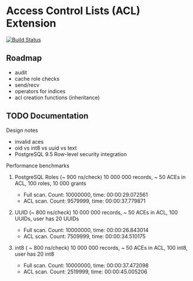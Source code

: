 Access Control Lists (ACL) Extension
====================================

[![Build Status](https://travis-ci.org/arkhipov/acl.svg?branch=master)](https://travis-ci.org/arkhipov/acl)

Roadmap
-------

  * audit
  * cache role checks
  * send/recv
  * operators for indices
  * acl creation functions (inheritance)

TODO Documentation
------------------

Design notes
  * invalid aces
  * oid vs int8 vs uuid vs text
  * PostgreSQL 9.5 Row-level security integration

Performance benchmarks

  1. PostgreSQL Roles (~ 900 ns/check)
     10 000 000 records, ~ 50 ACEs in ACL, 100 roles, 10 000 grants
       * Full scan. Count: 10000000, time: 00:00:29.072561
       * ACL scan. Count: 9579999, time: 00:00:37.779871

  2. UUID (~ 800 ns/check)
     10 000 000 records, ~ 50 ACEs in ACL, 100 UUIDs, user has 20 UUIDs
       * Full scan. Count: 10000000, time: 00:00:26.843014
       * ACL scan. Count: 7509999, time: 00:00:34.510175

  3. int8 ( ~ 800 ns/check)
     10 000 000 records, ~ 50 ACEs in ACL, 100 int8, user has 20 int8
       * Full scan. Count: 10000000, time: 00:00:37.472098
       * ACL scan. Count: 2519999, time: 00:00:45.005206
